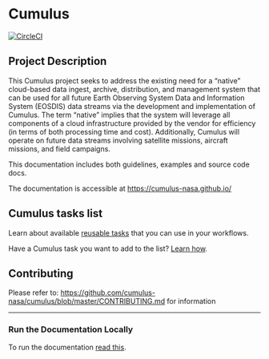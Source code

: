 # Cumulus

[![CircleCI](https://circleci.com/gh/cumulus-nasa/cumulus-nasa.github.io/tree/develop.svg?style=svg&circle-token=b0aa3c46ecea8015bb49b19fdf2434d534425895)](https://circleci.com/gh/cumulus-nasa/cumulus-nasa.github.io/tree/develop)

## Project Description

This Cumulus project seeks to address the existing need for a “native” cloud-based data ingest, archive, distribution, and management system that can be used for all future Earth Observing System Data and Information System (EOSDIS) data streams via the development and implementation of Cumulus. The term “native” implies that the system will leverage all components of a cloud infrastructure provided by the vendor for efficiency (in terms of both processing time and cost). Additionally, Cumulus will operate on future data streams involving satellite missions, aircraft missions, and field campaigns. 

This documentation includes both guidelines, examples and source code docs.

The documentation is accessible at https://cumulus-nasa.github.io/

## Cumulus tasks list

Learn about available [reusable tasks](docs/tasks.md) that you can use in your workflows.

Have a Cumulus task you want to add to the list? [Learn how](docs/adding-a-task.md).

## Contributing

Please refer to: https://github.com/cumulus-nasa/cumulus/blob/master/CONTRIBUTING.md for information

-------

### Run the Documentation Locally

To run the documentation [read this](docs/doc_installation.md).
